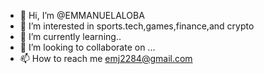 - 👋 Hi, I’m @EMMANUELALOBA
- 👀 I’m interested in sports.tech,games,finance,and crypto
- 🌱 I’m currently learning..
- 💞️ I’m looking to collaborate on ...
- 📫 How to reach me emj2284@gmail.com

<!---
EMMANUELALOBA/EMMANUELALOBA is a ✨ special ✨ repository because its `README.md` (this file) appears on your GitHub profile.
You can click the Preview link to take a look at your changes.
--->
